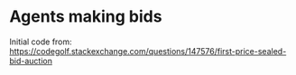# Agents making bids

Initial code from:
https://codegolf.stackexchange.com/questions/147576/first-price-sealed-bid-auction
